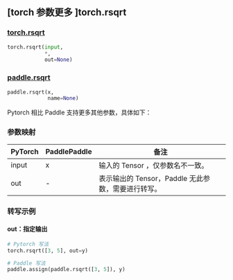 ## [torch 参数更多 ]torch.rsqrt
### [torch.rsqrt](https://pytorch.org/docs/stable/generated/torch.rsqrt.html?highlight=rsqrt#torch.rsqrt)

```python
torch.rsqrt(input,
            *,
            out=None)
```

### [paddle.rsqrt](https://www.paddlepaddle.org.cn/documentation/docs/zh/api/paddle/rsqrt_cn.html#rsqrt)

```python
paddle.rsqrt(x,
             name=None)
```

Pytorch 相比 Paddle 支持更多其他参数，具体如下：
### 参数映射
| PyTorch       | PaddlePaddle | 备注                                                   |
| ------------- | ------------ | ------------------------------------------------------ |
| input         | x            | 输入的 Tensor ，仅参数名不一致。                                      |
| out           | -            | 表示输出的 Tensor，Paddle 无此参数，需要进行转写。               |


### 转写示例
#### out：指定输出
```python
# Pytorch 写法
torch.rsqrt([3, 5], out=y)

# Paddle 写法
paddle.assign(paddle.rsqrt([3, 5]), y)
```
